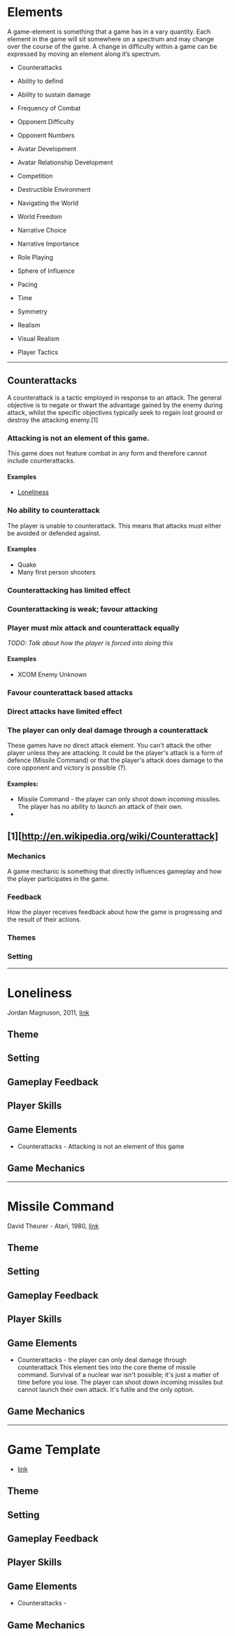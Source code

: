 # Elements
A game-element is something that a game has in a vary quantity. Each element in the game will sit somewhere on a spectrum and may change over the course of the game. A change in difficulty within a game can be expressed by moving an element along it’s spectrum.

- Counterattacks
- Ability to defind
- Ability to sustain damage
- Frequency of Combat

- Opponent Difficulty
- Opponent Numbers

- Avatar Development
- Avatar Relationship Development

- Competition

- Destructible Environment
- Navigating the World
- World Freedom

- Narrative Choice
- Narrative Importance
- Role Playing

- Sphere of Influence

- Pacing
- Time

- Symmetry

- Realism
- Visual Realism

- Player Tactics

---
## Counterattacks
A counterattack is a tactic employed in response to an attack. The general objective is to negate or thwart the advantage gained by the enemy during attack, whilst the specific objectives typically seek to regain lost ground or destroy the attacking enemy.[1]

### Attacking is not an element of this game.
This game does not feature combat in any form and therefore cannot include counterattacks.

#### Examples
- [Loneliness](http://www.necessarygames.com/my-games/loneliness)

### No ability to counterattack
The player is unable to counterattack. This means that attacks must either be avoided or defended against.

#### Examples
- Quake
- Many first person shooters

### Counterattacking has limited effect
### Counterattacking is weak; favour attacking
### Player must mix attack and counterattack equally
*TODO: Talk about how the player is forced into doing this*
#### Examples
- XCOM Enemy Unknown 

### Favour counterattack based attacks
### Direct attacks have limited effect

### The player can only deal damage through a counterattack
These games have no direct attack element. You can't attack the other player unless they are attacking. It could be the player's attack is a form of defence (Missile Command) or that the player's attack does damage to the core opponent and victory is possible (?).

#### Examples:
- Missile Command - the player can only shoot down incoming missiles. The player has no ability to launch an attack of their own.
- 


[1][http://en.wikipedia.org/wiki/Counterattack]
---
### Mechanics
A game mechanic is something that directly influences gameplay and how the player participates in the game.
### Feedback
How the player receives feedback about how the game is progressing and the result of their actions.
### Themes
### Setting


---
# Loneliness
Jordan Magnuson, 2011, [link](http://www.necessarygames.com/my-games/loneliness)

## Theme
## Setting
## Gameplay Feedback
## Player Skills

## Game Elements
- Counterattacks - Attacking is not an element of this game

## Game Mechanics

---
# Missile Command
David Theurer - Atari, 1980, [link]()

## Theme
## Setting
## Gameplay Feedback
## Player Skills

## Game Elements
- Counterattacks - the player can only deal damage through counterattack
This element ties into the core theme of missile command. Survival of a nuclear war isn't possible; it's just a matter of time before you lose. The player can shoot down incoming missiles but cannot launch their own attack. It's futile and the only option.

## Game Mechanics


---
# Game Template
- [link]()

## Theme
## Setting
## Gameplay Feedback
## Player Skills

## Game Elements
- Counterattacks - 

## Game Mechanics
